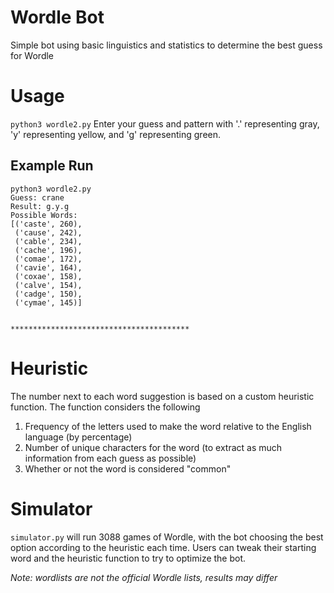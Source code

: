 # Wordle Bot
Simple bot using basic linguistics and statistics to determine the best guess for Wordle

# Usage
`python3 wordle2.py`
Enter your guess and pattern with '.' representing gray, 'y' representing yellow, and 'g' representing green. 

## Example Run
```
python3 wordle2.py
Guess: crane
Result: g.y.g
Possible Words:
[('caste', 260),
 ('cause', 242),
 ('cable', 234),
 ('cache', 196),
 ('comae', 172),
 ('cavie', 164),
 ('coxae', 158),
 ('calve', 154),
 ('cadge', 150),
 ('cymae', 145)]
 
 
****************************************
```

# Heuristic
The number next to each word suggestion is based on a custom heuristic function. The function considers the following
1. Frequency of the letters used to make the word relative to the English language (by percentage)
1. Number of unique characters for the word (to extract as much information from each guess as possible)
1. Whether or not the word is considered "common"

# Simulator
`simulator.py` will run 3088 games of Wordle, with the bot choosing the best option according to the heuristic each time. 
Users can tweak their starting word and the heuristic function to try to optimize the bot.

*Note: wordlists are not the official Wordle lists, results may differ*
